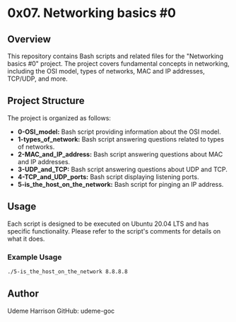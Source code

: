 # 0x07. Networking basics #0

## Overview
This repository contains Bash scripts and related files for the "Networking basics #0" project. The project covers fundamental concepts in networking, including the OSI model, types of networks, MAC and IP addresses, TCP/UDP, and more.

## Project Structure

The project is organized as follows:
- **0-OSI_model:** Bash script providing information about the OSI model.
- **1-types_of_network:** Bash script answering questions related to types of networks.
- **2-MAC_and_IP_address:** Bash script answering questions about MAC and IP addresses.
- **3-UDP_and_TCP:** Bash script answering questions about UDP and TCP.
- **4-TCP_and_UDP_ports:** Bash script displaying listening ports.
- **5-is_the_host_on_the_network:** Bash script for pinging an IP address.

## Usage
Each script is designed to be executed on Ubuntu 20.04 LTS and has specific functionality. Please refer to the script's comments for details on what it does.

### Example Usage
```bash
./5-is_the_host_on_the_network 8.8.8.8
```

## Author
Udeme Harrison
GitHub: udeme-goc
